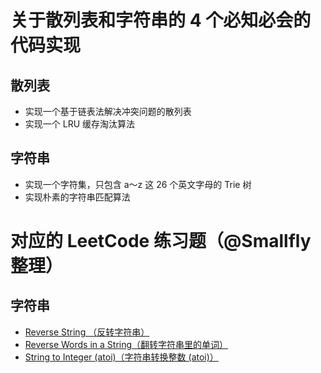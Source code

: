 # 关于散列表和字符串的 4 个必知必会的代码实现

## 散列表
- 实现一个基于链表法解决冲突问题的散列表
- 实现一个 LRU 缓存淘汰算法

## 字符串
- 实现一个字符集，只包含 a～z 这 26 个英文字母的 Trie 树
- 实现朴素的字符串匹配算法

# 对应的 LeetCode 练习题（@Smallfly 整理）

## 字符串

- [Reverse String （反转字符串）](https://leetcode-cn.com/problems/reverse-string/)
- [Reverse Words in a String（翻转字符串里的单词）](https://leetcode-cn.com/problems/reverse-words-in-a-string/)
- [String to Integer (atoi)（字符串转换整数 (atoi)）](https://leetcode-cn.com/problems/string-to-integer-atoi/)

